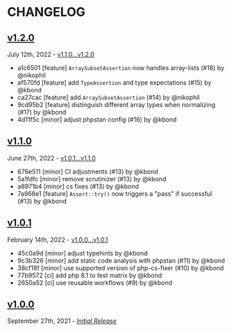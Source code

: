 # CHANGELOG

## [v1.2.0](https://github.com/zenstruck/assert/releases/tag/v1.2.0)

July 12th, 2022 - [v1.1.0...v1.2.0](https://github.com/zenstruck/assert/compare/v1.1.0...v1.2.0)

* a1c6501 [feature] `ArraySubsetAssertion` now handles array-lists (#18) by @nikophil
* af570fd [feature] add `TypeAssertion` and type expectations (#15) by @kbond
* ca27cac [feature] add `ArraySubsetAssertion` (#14) by @nikophil
* 9cd95b2 [feature] distinguish different array types when normalizing (#17) by @kbond
* 4d11f5c [minor] adjust phpstan config (#16) by @kbond

## [v1.1.0](https://github.com/zenstruck/assert/releases/tag/v1.1.0)

June 27th, 2022 - [v1.0.1...v1.1.0](https://github.com/zenstruck/assert/compare/v1.0.1...v1.1.0)

* 676e511 [minor] CI adjustments (#13) by @kbond
* 5a1fdfc [minor] remove scrutinizer (#13) by @kbond
* a8971b4 [minor] cs fixes (#13) by @kbond
* 7a968e1 [feature] `Assert::try()` now triggers a "pass" if successful (#13) by @kbond

## [v1.0.1](https://github.com/zenstruck/assert/releases/tag/v1.0.1)

February 14th, 2022 - [v1.0.0...v1.0.1](https://github.com/zenstruck/assert/compare/v1.0.0...v1.0.1)

* 45c0a9d [minor] adjust typehints by @kbond
* 9c3b326 [minor] add static code analysis with phpstan (#11) by @kbond
* 38cf18f [minor] use supported version of php-cs-fixer (#10) by @kbond
* 77b9572 [ci] add php 8.1 to test matrix by @kbond
* 2650a52 [ci] use reusable workflows (#9) by @kbond

## [v1.0.0](https://github.com/zenstruck/assert/releases/tag/v1.0.0)

September 27th, 2021 - _[Initial Release](https://github.com/zenstruck/assert/commits/v1.0.0)_
